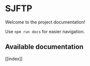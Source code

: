 # SJFTP

Welcome to the project documentation!

Use `npm run docs` for easier navigation.

## Available documentation

[[index]]
